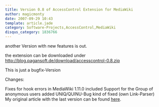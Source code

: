 ```yaml
---
title: Version 0.8 of AccessControl Extension for MediaWiki
author: magicmonty
date: 2007-09-29 10:43
template: article.jade
category: Software-Projects,AccessControl,MediaWiki
disqus_category: 1836766
---
```


another Version with new features is out.

the extension can be downloaded under http://blog.pagansoft.de/download/accesscontrol-0.8.zip

<span class="more"></span>

This is just a bugfix-Version

Changes:

Fixes for hook errors in MediaWiki 1.11.0 included
Support for the Group of anonymous users added
UNIQ/QUINU-Bug kind of fixed (own Link-Parser)
My original article with the last version can be found [here](http://blog.pagansoft.de/articles/seitenbasierte-gruppen-zugriffskontrolle-fuer-mediawiki).